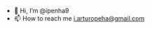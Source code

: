 - 👋 Hi, I’m @ipenha9
- 📫 How to reach me i.arturopeha@gmail.com

<!---
ipenha9/ipenha9 is a ✨ special ✨ repository because its `README.md` (this file) appears on your GitHub profile.
You can click the Preview link to take a look at your changes.
--->
